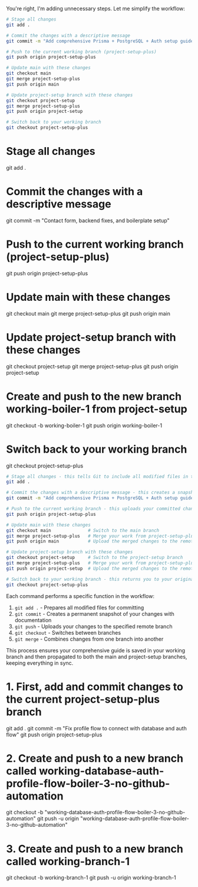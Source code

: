You're right, I'm adding unnecessary steps. Let me simplify the workflow:

```bash
# Stage all changes
git add .

# Commit the changes with a descriptive message
git commit -m "Add comprehensive Prisma + PostgreSQL + Auth setup guide"

# Push to the current working branch (project-setup-plus)
git push origin project-setup-plus

# Update main with these changes
git checkout main
git merge project-setup-plus
git push origin main

# Update project-setup branch with these changes
git checkout project-setup
git merge project-setup-plus
git push origin project-setup

# Switch back to your working branch
git checkout project-setup-plus
```




# Stage all changes
git add .

# Commit the changes with a descriptive message
git commit -m "Contact form, backend fixes, and boilerplate setup"

# Push to the current working branch (project-setup-plus)
git push origin project-setup-plus

# Update main with these changes
git checkout main
git merge project-setup-plus
git push origin main

# Update project-setup branch with these changes
git checkout project-setup
git merge project-setup-plus
git push origin project-setup

# Create and push to the new branch working-boiler-1 from project-setup
git checkout -b working-boiler-1
git push origin working-boiler-1

# Switch back to your working branch
git checkout project-setup-plus





```bash
# Stage all changes - this tells Git to include all modified files in the next commit
git add .

# Commit the changes with a descriptive message - this creates a snapshot of the staged changes with a message explaining what was done
git commit -m "Add comprehensive Prisma + PostgreSQL + Auth setup guide"

# Push to the current working branch - this uploads your committed changes to the remote repository, specifically to your current branch
git push origin project-setup-plus

# Update main with these changes
git checkout main              # Switch to the main branch
git merge project-setup-plus   # Merge your work from project-setup-plus into main
git push origin main           # Upload the merged changes to the remote main branch

# Update project-setup branch with these changes
git checkout project-setup     # Switch to the project-setup branch
git merge project-setup-plus   # Merge your work from project-setup-plus into project-setup
git push origin project-setup  # Upload the merged changes to the remote project-setup branch

# Switch back to your working branch - this returns you to your original branch so you can continue working
git checkout project-setup-plus
```

Each command performs a specific function in the workflow:
1. `git add .` - Prepares all modified files for committing
2. `git commit` - Creates a permanent snapshot of your changes with documentation
3. `git push` - Uploads your changes to the specified remote branch
4. `git checkout` - Switches between branches
5. `git merge` - Combines changes from one branch into another

This process ensures your comprehensive guide is saved in your working branch and then propagated to both the main and project-setup branches, keeping everything in sync.





# 1. First, add and commit changes to the current project-setup-plus branch
git add .
git commit -m "Fix profile flow to connect with database and auth flow"
git push origin project-setup-plus

# 2. Create and push to a new branch called working-database-auth-profile-flow-boiler-3-no-github-automation
git checkout -b "working-database-auth-profile-flow-boiler-3-no-github-automation"
git push -u origin "working-database-auth-profile-flow-boiler-3-no-github-automation"

# 3. Create and push to a new branch called working-branch-1
git checkout -b working-branch-1
git push -u origin working-branch-1